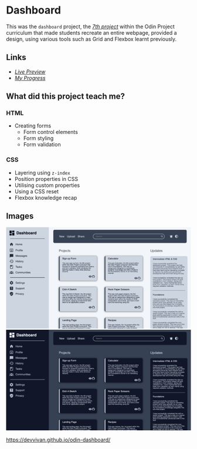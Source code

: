 # Dashboard

This was the `dashboard` project, the [*7th project*](https://www.theodinproject.com/lessons/node-path-intermediate-html-and-css-admin-dashboard) within the Odin Project curriculum that made students recreate an entire webpage, provided a design, using various tools such as Grid and Flexbox learnt previously.

## Links

- [*Live Preview*](https://devvivan.github.io/odin-dashboard/)
- [*My Progress*](https://github.com/DevVivan/odin-project)

## What did this project teach me?

### HTML

- Creating forms
  - Form control elements
  - Form styling
  - Form validation

### CSS

- Layering using `z-index`
- Position properties in CSS
- Utilising custom properties
- Using a CSS reset
- Flexbox knowledge recap

## Images

<img src="screenshots/screenshot-1.png">
<img src="screenshots/screenshot-2.png">


https://devvivan.github.io/odin-dashboard/
